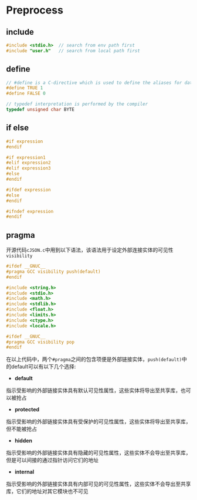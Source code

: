# Preprocess

## include

``` c
#include <stdio.h>  // search from env path first
#include "user.h"   // search from local path first
```

## define

``` c
// #define is a C-directive which is used to define the aliases for data types
#define TRUE 1
#define FALSE 0

// typedef interpretation is performed by the compiler
typedef unsigned char BYTE
```

## if else

``` c
#if expression
#endif

#if expression1
#elif expression2
#elif expression3
#else
#endif

#ifdef expression
#else
#endif

#ifndef expression
#endif
```

## pragma

开源代码`cJSON.c`中用到以下语法，该语法用于设定外部连接实体的可见性`visibility`

``` c
#ifdef __GNUC__
#pragma GCC visibility push(default)
#endif

#include <string.h>
#include <stdio.h>
#include <math.h>
#include <stdlib.h>
#include <float.h>
#include <limits.h>
#include <ctype.h>
#include <locale.h>

#ifdef __GNUC__
#pragma GCC visibility pop
#endif
```

在以上代码中，两个`#pragma`之间的包含项便是外部链接实体，`push(default)`中的default可以有以下几个选择:

- **default**

指示受影响的外部链接实体具有默认可见性属性，这些实体将导出至共享库，也可以被抢占

- **protected**

指示受影响的外部链接实体具有受保护的可见性属性，这些实体将导出至共享库，但不能被抢占

- **hidden**

指示受影响的外部链接实体具有隐藏的可见性属性，这些实体不会导出至共享库，但是可以间接的通过指针访问它们的地址

- **internal**

指示受影响的外部链接实体具有内部可见的可见性属性，这些实体不会导出至共享库，它们的地址对其它模块也不可见
